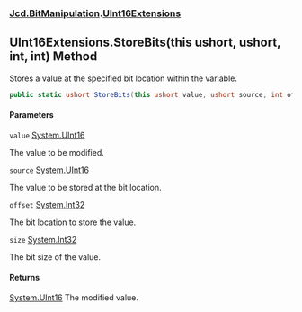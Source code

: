 ### [Jcd.BitManipulation](Jcd.BitManipulation.md 'Jcd.BitManipulation').[UInt16Extensions](Jcd.BitManipulation.UInt16Extensions.md 'Jcd.BitManipulation.UInt16Extensions')

## UInt16Extensions.StoreBits(this ushort, ushort, int, int) Method

Stores a value at the specified bit location within the variable.

```csharp
public static ushort StoreBits(this ushort value, ushort source, int offset, int size);
```
#### Parameters

<a name='Jcd.BitManipulation.UInt16Extensions.StoreBits(thisushort,ushort,int,int).value'></a>

`value` [System.UInt16](https://docs.microsoft.com/en-us/dotnet/api/System.UInt16 'System.UInt16')

The value to be modified.

<a name='Jcd.BitManipulation.UInt16Extensions.StoreBits(thisushort,ushort,int,int).source'></a>

`source` [System.UInt16](https://docs.microsoft.com/en-us/dotnet/api/System.UInt16 'System.UInt16')

The value to be stored at the bit location.

<a name='Jcd.BitManipulation.UInt16Extensions.StoreBits(thisushort,ushort,int,int).offset'></a>

`offset` [System.Int32](https://docs.microsoft.com/en-us/dotnet/api/System.Int32 'System.Int32')

The bit location to store the value.

<a name='Jcd.BitManipulation.UInt16Extensions.StoreBits(thisushort,ushort,int,int).size'></a>

`size` [System.Int32](https://docs.microsoft.com/en-us/dotnet/api/System.Int32 'System.Int32')

The bit size of the value.

#### Returns
[System.UInt16](https://docs.microsoft.com/en-us/dotnet/api/System.UInt16 'System.UInt16')
The modified value.